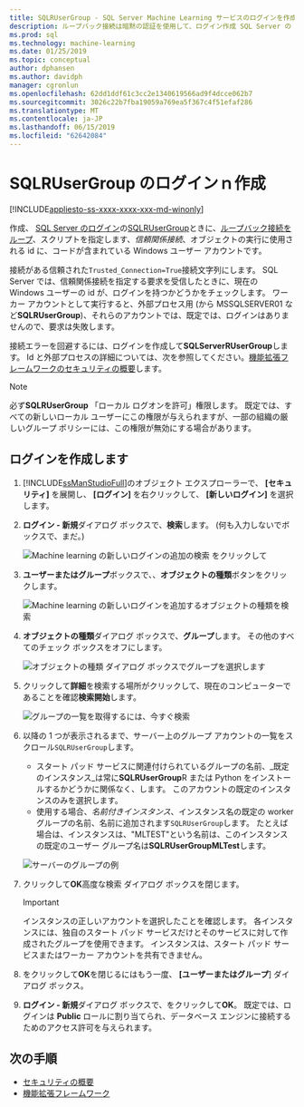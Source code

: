 ```yaml
---
title: SQLRUserGroup - SQL Server Machine Learning サービスのログインを作成します。
description: ループバック接続は暗黙の認証を使用して、ログイン作成 SQL Server の SQLRUserGroup のワーカー アカウントは id の変換、呼び出し元のユーザーに、サーバーにログインできるようにします。
ms.prod: sql
ms.technology: machine-learning
ms.date: 01/25/2019
ms.topic: conceptual
author: dphansen
ms.author: davidph
manager: cgronlun
ms.openlocfilehash: 62dd1ddf61c3cc2e1340619566ad9f4dcce062b7
ms.sourcegitcommit: 3026c22b7fba19059a769ea5f367c4f51efaf286
ms.translationtype: MT
ms.contentlocale: ja-JP
ms.lasthandoff: 06/15/2019
ms.locfileid: "62642084"
---
```

# <a name="create-a-login-for-sqlrusergroup"></a>SQLRUserGroup のログインｎ作成
[!INCLUDE[appliesto-ss-xxxx-xxxx-xxx-md-winonly](../../includes/appliesto-ss-xxxx-xxxx-xxx-md-winonly.md)]

作成、 [SQL Server のログイン](https://docs.microsoft.com/sql/relational-databases/security/authentication-access/create-a-login)の[SQLRUserGroup](../concepts/security.md#sqlrusergroup)ときに、[ループバック接続をループ](../../advanced-analytics/concepts/security.md#implied-authentication)、スクリプトを指定します、*信頼関係接続*、オブジェクトの実行に使用される id に、コードが含まれている Windows ユーザー アカウントです。

接続がある信頼された`Trusted_Connection=True`接続文字列にします。 SQL Server では、信頼関係接続を指定する要求を受信したときに、現在の Windows ユーザーの id が、ログインを持つかどうかをチェックします。 ワーカー アカウントとして実行すると、外部プロセス用 (から MSSQLSERVER01 など**SQLRUserGroup**)、それらのアカウントでは、既定では、ログインはありませんので、要求は失敗します。

接続エラーを回避するには、ログインを作成して**SQLServerRUserGroup**します。 Id と外部プロセスの詳細については、次を参照してください。[機能拡張フレームワークのセキュリティの概要](../concepts/security.md)します。

> [!Note]
> 必ず**SQLRUserGroup** 「ローカル ログオンを許可」権限します。 既定では、すべての新しいローカル ユーザーにこの権限が与えられますが、一部の組織の厳しいグループ ポリシーには、この権限が無効にする場合があります。

## <a name="create-a-login"></a>ログインを作成します

1. [!INCLUDE[ssManStudioFull](../../includes/ssmanstudiofull-md.md)]のオブジェクト エクスプローラーで、 **[セキュリティ]** を展開し、 **[ログイン]** を右クリックして、 **[新しいログイン]** を選択します。

2. **ログイン - 新規**ダイアログ ボックスで、**検索**します。 (何も入力しないでボックスで、まだ。)
    
     ![Machine learning の新しいログインの追加の検索 をクリックして](media/implied-auth-login1.png "machine learning の新しいログインを追加する検索をクリックします。")

3. **ユーザーまたはグループ**ボックスで、、**オブジェクトの種類**ボタンをクリックします。

     ![Machine learning の新しいログインを追加するオブジェクトの種類を検索](media/implied-auth-login2.png "machine learning の新しいログインを追加するオブジェクトの種類の検索")

4. **オブジェクトの種類**ダイアログ ボックスで、**グループ**します。 その他のすべてのチェック ボックスをオフにします。

     ![オブジェクトの種類 ダイアログ ボックスでグループを選択します](media/implied-auth-login3.png "オブジェクトの種類] ダイアログ ボックスで [グループの選択。")

4. クリックして**詳細**を検索する場所がクリックして、現在のコンピューターであることを確認**検索開始**します。

     ![グループの一覧を取得するには、今すぐ検索](media/implied-auth-login4.png "クリックして検索開始のグループの一覧を取得するには")

5. 以降の 1 つが表示されるまで、サーバー上のグループ アカウントの一覧をスクロール`SQLRUserGroup`します。
    
    + スタート パッド サービスに関連付けられているグループの名前、_既定のインスタンス_は常に**SQLRUserGroup**R または Python をインストールするかどうかに関係なく、します。 このアカウントの既定のインスタンスのみを選択します。
    + 使用する場合、_名前付きインスタンス_、インスタンス名の既定の worker グループの名前、名前に追加されます`SQLRUserGroup`します。 たとえば場合は、インスタンスは、"MLTEST"という名前は、このインスタンスの既定のユーザー グループ名は**SQLRUserGroupMLTest**します。
 
    ![サーバーのグループの例](media/implied-auth-login5.png "サーバー上のグループの例")
   
5. クリックして**OK**高度な検索 ダイアログ ボックスを閉じます。

    > [!IMPORTANT]
    > インスタンスの正しいアカウントを選択したことを確認します。 各インスタンスには、独自のスタート パッド サービスだけとそのサービスに対して作成されたグループを使用できます。 インスタンスは、スタート パッド サービスまたはワーカー アカウントを共有できません。

6. をクリックして**OK**を閉じるにはもう一度、 **[ユーザーまたはグループ**] ダイアログ ボックス。

7. **ログイン - 新規**ダイアログ ボックスで、をクリックして**OK**。 既定では、ログインは **Public** ロールに割り当てられ、データベース エンジンに接続するためのアクセス許可を与えられます。

## <a name="next-steps"></a>次の手順

+ [セキュリティの概要](../concepts/security.md)
+ [機能拡張フレームワーク](../concepts/extensibility-framework.md)
